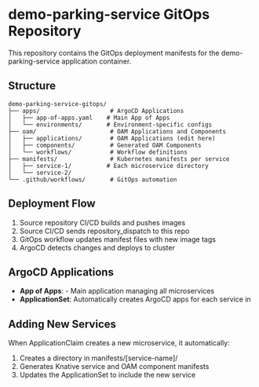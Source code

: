 # demo-parking-service GitOps Repository

This repository contains the GitOps deployment manifests for the demo-parking-service application container.

## Structure

```
demo-parking-service-gitops/
├── apps/                    # ArgoCD Applications
│   ├── app-of-apps.yaml    # Main App of Apps
│   └── environments/       # Environment-specific configs
├── oam/                     # OAM Applications and Components
│   ├── applications/        # OAM Applications (edit here)
│   ├── components/          # Generated OAM Components
│   └── workflows/           # Workflow definitions
├── manifests/               # Kubernetes manifests per service
│   ├── service-1/          # Each microservice directory
│   └── service-2/
└── .github/workflows/       # GitOps automation
```

## Deployment Flow

1. Source repository CI/CD builds and pushes images
2. Source CI/CD sends repository_dispatch to this repo
3. GitOps workflow updates manifest files with new image tags
4. ArgoCD detects changes and deploys to cluster

## ArgoCD Applications

- **App of Apps**:  - Main application managing all microservices
- **ApplicationSet**: Automatically creates ArgoCD apps for each service in 

## Adding New Services

When ApplicationClaim creates a new microservice, it automatically:
1. Creates a directory in manifests/[service-name]/
2. Generates Knative service and OAM component manifests
3. Updates the ApplicationSet to include the new service
